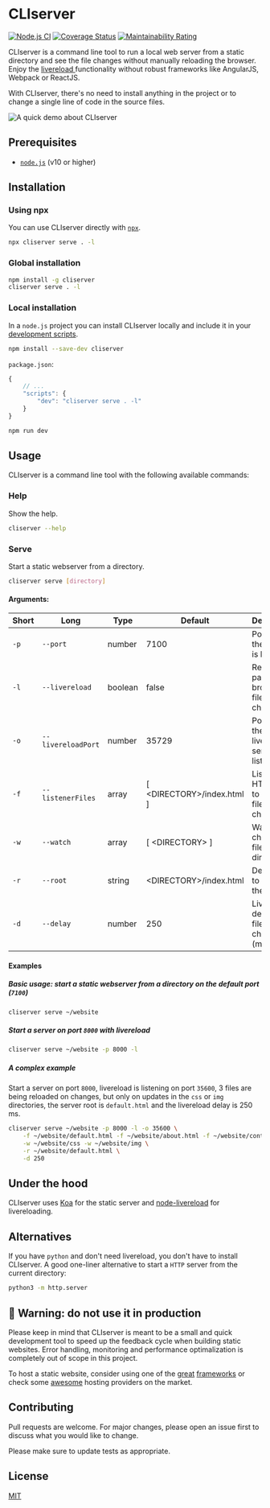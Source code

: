 # CLIserver

[![Node.js CI](https://github.com/lencse/cliserver/actions/workflows/default.yml/badge.svg)](https://github.com/lencse/cliserver/actions)
[![Coverage Status](https://coveralls.io/repos/github/lencse/cliserver/badge.svg?branch=main)](https://coveralls.io/github/lencse/cliserver?branch=main)
[![Maintainability Rating](https://sonarcloud.io/api/project_badges/measure?project=lencse_cliserver&metric=sqale_rating)](https://sonarcloud.io/dashboard?id=lencse_cliserver)

CLIserver is a command line tool to run a local web server from a static directory and see the file changes without manually reloading the browser. Enjoy the [livereload ](http://livereload.com/) functionality without robust frameworks like AngularJS, Webpack or ReactJS.

With CLIserver, there's no need to install anything in the project or to change a single line of code in the source files.

![A quick demo about CLIserver](.github/cliserver.gif)

## Prerequisites

* [`node.js`](https://nodejs.org/) (v10 or higher)

## Installation

### Using npx

You can use CLIserver directly with [`npx`](https://www.npmjs.com/package/npx).

```sh
npx cliserver serve . -l
```

### Global installation

```sh
npm install -g cliserver
cliserver serve . -l
```

### Local installation

In a `node.js` project you can install CLIserver locally and include it in your [development scripts](https://docs.npmjs.com/cli/v7/configuring-npm/package-json#scripts).

```sh
npm install --save-dev cliserver
```

`package.json`:

```js
{
    // ...
    "scripts": {
        "dev": "cliserver serve . -l"
    }
}
```

```sh
npm run dev
```

## Usage

CLIserver is a command line tool with the following available commands:

### Help

Show the help.

```sh
cliserver --help
```

### Serve

Start a static webserver from a directory.

```sh
cliserver serve [directory]
```

#### Arguments:

| Short | Long | Type | Default | Description |
|---|---|---|---|---|
| `-p` | `--port` | number | 7100 | Port where the server  is listening |
| `-l` | `--livereload` | boolean | false | Reload page in the browser on file changes |
| `-o` | `--livereloadPort` | number | 35729 | Port where the livereload server is listening |
| `-f` | `--listenerFiles` | array | [ \<DIRECTORY\>/index.html ] | List of HTML files to reload on file changes |
| `-w` | `--watch` | array | [ \<DIRECTORY\> ] | Watch changes in files and directories |
| `-r` | `--root` | string | \<DIRECTORY\>/index.html | Default file to serve on the `/` route |
| `-d` | `--delay` | number | 250| Livereload delay on file file changes (millisecs) |

#### Examples

##### Basic usage: start a static webserver from a directory on the default port (`7100`)

```sh
cliserver serve ~/website
```

##### Start a server on port `8000` with livereload

```sh
cliserver serve ~/website -p 8000 -l
```

##### A complex example

Start a server on port `8000`, livereload is listening on port `35600`, 3 files are being reloaded on changes, but only on updates in the `css` or `img` directories, the server root is `default.html` and the livereload delay is 250 ms.

```sh
cliserver serve ~/website -p 8000 -l -o 35600 \
    -f ~/website/default.html -f ~/website/about.html -f ~/website/contact.html \
    -w ~/website/css -w ~/website/img \
    -r ~/website/default.html \
    -d 250
```

## Under the hood

CLIserver uses [Koa](https://koajs.com/) for the static server and [node-livereload](https://github.com/napcs/node-livereload) for livereloading.

## Alternatives

If you have `python` and don't need livereload, you don't have to install CLIserver. A good one-liner alternative to start a `HTTP` server from the current directory:

```sh
python3 -m http.server
```

## 🚫 Warning: do not use it in production

Please keep in mind that CLIserver is meant to be a small and quick development tool to speed up the feedback cycle when building static websites. Error handling, monitoring and performance optimalization is completely out of scope in this project.

To host a static website, consider using one of the [great](https://expressjs.com/) [frameworks](https://www.npmjs.com/package/koa-static) or check some [awesome](https://www.netlify.com/) hosting providers on the market.

## Contributing

Pull requests are welcome. For major changes, please open an issue first to discuss what you would like to change.

Please make sure to update tests as appropriate.

## License

[MIT](https://choosealicense.com/licenses/mit/)


